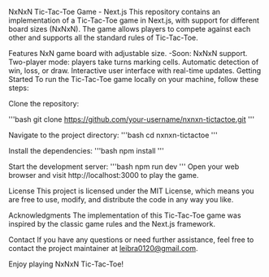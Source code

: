 NxNxN Tic-Tac-Toe Game - Next.js
This repository contains an implementation of a Tic-Tac-Toe game in Next.js, with support for different board sizes (NxNxN). The game allows players to compete against each other and supports all the standard rules of Tic-Tac-Toe.

Features
NxN game board with adjustable size.
    -Soon: NxNxN support.
Two-player mode: players take turns marking cells.
Automatic detection of win, loss, or draw.
Interactive user interface with real-time updates.
Getting Started
To run the Tic-Tac-Toe game locally on your machine, follow these steps:

Clone the repository:

'''bash
git clone https://github.com/your-username/nxnxn-tictactoe.git
'''

Navigate to the project directory:
'''bash
cd nxnxn-tictactoe
'''

Install the dependencies:
'''bash
npm install
'''

Start the development server:
'''bash
npm run dev
'''
Open your web browser and visit http://localhost:3000 to play the game.

License
This project is licensed under the MIT License, which means you are free to use, modify, and distribute the code in any way you like.

Acknowledgments
The implementation of this Tic-Tac-Toe game was inspired by the classic game rules and the Next.js framework.

Contact
If you have any questions or need further assistance, feel free to contact the project maintainer at leibra0120@gmail.com.

Enjoy playing NxNxN Tic-Tac-Toe!